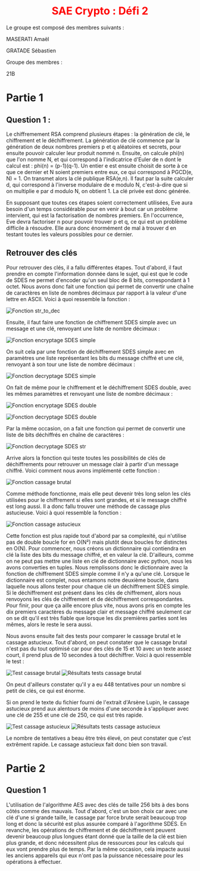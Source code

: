 <h1><center><span style="color:red">SAE Crypto : Défi 2</span></center></h1>

Le groupe est composé des membres suivants : 

MASERATI Amaël

GRATADE Sébastien

Groupe des membres : 

21B

# Partie 1

## Question 1 : 

Le chiffremement RSA comprend plusieurs étapes : la génération de clé, le chiffrement et le déchiffrement. La génération de clé commence par la génération de deux nombres premiers p et q aléatoires et secrets, pour ensuite pouvoir calculer leur produit nommé n. Ensuite, on calcule phi(n) que l'on nomme N, et qui correspond à l'indicatrice d'Euler de n dont le calcul est : phi(n) = (p-1)(q-1). Un entier e est ensuite choisit de sorte à ce que ce dernier et N soient premiers entre eux, ce qui correspond à PGCD(e, N) = 1. On transmet alors la clé publique RSA(e,n). Il faut par la suite calculer d, qui correspond à l'inverse modulaire de e modulo N, c'est-à-dire que si on multiplie e par d modulo N, on obtient 1. La clé privée est donc générée.

En supposant que toutes ces étapes soient correctement utilisées, Eve aura besoin d'un temps considérable pour en venir à bout car un problème intervient, qui est la factorisation de nombres premiers. En l'occurrence, Eve devra factoriser n pour pouvoir trouver p et q, ce qui est un problème difficile à résoudre. Elle aura donc énormément de mal à trouver d en testant toutes les valeurs possibles pour ce dernier.

## Retrouver des clés 

Pour retrouver des clés, il a fallu différentes étapes. Tout d'abord, il faut prendre en compte l'information donnée dans le sujet, qui est que le code de SDES ne permet d'encoder qu'un seul bloc de 8 bits, correspondant à 1 octet. Nous avons donc fait une fonction qui permet de convertir une chaîne de caractères en liste de nombres décimaux par rapport à la valeur d'une lettre en ASCII. Voici à quoi ressemble la fonction : 

![Fonction str_to_dec](./img/partie1/str_to_dec.PNG)

Ensuite, il faut faire une fonction de chiffrement SDES simple avec un message et une clé, renvoyant une liste de nombre décimaux : 

![Fonction encryptage SDES simple](./img/partie1/chiffrement_sdes.PNG)

On suit cela par une fonction de déchiffrement SDES simple avec en paramètres une liste représentant les bits du message chiffré et une clé, renvoyant à son tour une liste de nombre décimaux : 

![Fonction decryptage SDES simple](./img/partie1/dechiffrement_sdes.PNG)

On fait de même pour le chiffrement et le déchiffrement SDES double, avec les mêmes paramètres et renvoyant une liste de nombre décimaux :

![Fonction encryptage SDES double](./img/partie1/chiffrement_double_sdes.PNG)

![Fonction decryptage SDES double](./img/partie1/dechiffrement_double_sdes.PNG)

Par la même occasion, on a fait une fonction qui permet de convertir une liste de bits déchiffrés en chaîne de caractères : 

![Fonction decryptage SDES str](./img/partie1/dechiffrement_double_sdes_str.PNG)

Arrive alors la fonction qui teste toutes les possibilités de clés de déchiffrements pour retrouver un message clair à partir d'un message chiffré. Voici comment nous avons implémenté cette fonction : 

![Fonction cassage brutal](./img/partie1/cassage_brutal.PNG)

Comme méthode fonctionne, mais elle peut devenir très long selon les clés utilisées pour le chiffrement si elles sont grandes, et si le message chiffré est long aussi. Il a donc fallu trouver une méthode de cassage plus astucieuse. Voici à quoi ressemble la fonction : 

![Fonction cassage astucieux](./img/partie1/cassage_astucieux.PNG)

Cette fonction est plus rapide tout d'abord par sa complexité, qui n'utilise pas de double boucle for en O(N²) mais plutôt deux boucles for distinctes en O(N). Pour commencer, nous créons un dictionnaire qui contiendra en clé la liste des bits du message chiffré, et en valeur la clé. D'ailleurs, comme on ne peut pas mettre une liste en clé de dictionnaire avec python, nous les avons converties en tuples. Nous remplissons donc le dictionnaire avec la fonction de chiffrement SDES simple comme il n'y a qu'une clé. Lorsque le dictionnaire est complet, nous entamons notre deuxième boucle, dans laquelle nous allons tester pour chaque clé un déchiffrement SDES simple. Si le déchiffrement est présent dans les clés de chiffrement, alors nous renvoyons les clés de chiffrement et de déchiffrement correspondantes. Pour finir, pour que ça aille encore plus vite, nous avons pris en compte les dix premiers caractères du message clair et message chiffré seulement car on se dit qu'il est très fiable que lorsque les dix premières parties sont les mêmes, alors le reste le sera aussi.

Nous avons ensuite fait des tests pour comparer le cassage brutal et le cassage astucieux. Tout d'abord, on peut constater que le cassage brutal n'est pas du tout optimisé car pour des clés de 15 et 10 avec un texte assez court, il prend plus de 10 secondes à tout déchiffrer. Voici à quoi ressemble le test :

![Test cassage brutal](./img/partie1/test_cassage_brutal.PNG)
![Résultats tests cassage brutal](./img/partie1/resultats_tests_cassage_brutal.PNG)

On peut d'ailleurs constater qu'il y a eu 448 tentatives pour un nombre si petit de clés, ce qui est énorme.

Si on prend le texte du fichier fourni de l'extrait d'Arsène Lupin, le cassage astucieux prend aux alentours de moins d'une seconde à s'appliquer avec une clé de 255 et une clé de 250, ce qui est très rapide.

![Test cassage astucieux](./img/partie1/test_cassage_astucieux.PNG)
![Résultats tests cassage astucieux](./img/partie1/resultats_tests_cassage_astucieux.PNG)

Le nombre de tentatives a beau être très élevé, on peut constater que c'est extrêment rapide. Le cassage astucieux fait donc bien son travail.

# Partie 2

## Question 1

L'utilisation de l'algorithme AES avec des clés de taille 256 bits à des bons côtés comme des mauvais. Tout d'abord, c'est un bon choix car avec une clé d'une si grande taille, le cassage par force brute serait beaucoup trop long et donc la sécurité est plus assurée comparé à l'agorithme SDES. En revanche, les opérations de chiffrement et de déchiffrement peuvent devenir beaucoup plus longues étant donné que la taille de la clé est bien plus grande, et donc nécessitent plus de ressources pour les calculs qui eux vont prendre plus de temps. Par la même occasion, cela impacte aussi les anciens appareils qui eux n'ont pas la puissance nécessaire pour les opérations à effectuer.